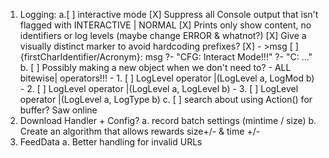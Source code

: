 ﻿1. Logging:
	a.[ ] interactive mode
		[X] Suppress all Console output that isn't flagged with INTERACTIVE | NORMAL
		[X] Prints only show content, no identifiers or log levels (maybe change ERROR & whatnot?)
		[X] Give a visually distinct marker to avoid hardcoding prefixes?
			[X] - >msg
		[ ] {firstCharIdentifier/Acronym}: msg
			?- "CFG: Interact Mode!!!"
			?- "C: ..."
	b. [ ] Possibly making a new object when we don't need to?
		- ALL bitewise| operators!!!
		- 1. [ ] LogLevel operator |(LogLevel a, LogMod b)
		- 2. [ ] LogLevel operator |(LogLevel a, LogLevel b)
		- 3. [ ] LogLevel operator |(LogLevel a, LogType b)
	c. [ ] search about using Action<Log>() for buffer? Saw online
2. Download Handler + Config?
	a. record batch settings (mintime / size)
	b. Create an algorithm that allows rewards size+/- & time +/-
3. FeedData
	a. Better handling for invalid URLs
